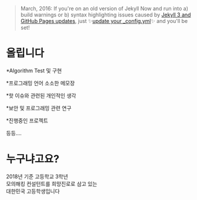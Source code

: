 > March, 2016: If you're on an old version of Jekyll Now and run into a) build warnings or b) syntax highlighting issues caused by [Jekyll 3 and GitHub Pages updates](https://github.com/blog/2100-github-pages-now-faster-and-simpler-with-jekyll-3-0), just :sparkles:[update your _config.yml](https://github.com/barryclark/jekyll-now/pull/445/files):sparkles: and you'll be set!

# 올립니다

*Algorithm Test 및 구현  

*프로그래밍 언어 소소한 메모장  

*핫 이슈와 관련된 개인적인 생각  

*보안 및 프로그래밍 관련 연구  

*진행중인 프로젝트  


등등....

# 누구냐고요?

2018년 기준 고등학교 3학년  
모의해킹 컨설턴트를 희망진로로 삼고 있는  
대한민국 고등학생입니다  
